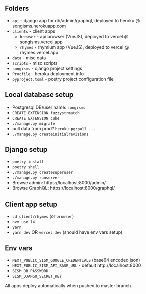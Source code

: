 ## Folders
* `api` - django app for db/admin/graphql, deployed to heroku @ songisms.herokuapp.com
* `clients` - client apps
  * `browser` - api browser (VueJS), deployed to vercel @ songisms.vercel.app
  * `rhymes` - rhymium app (VueJS), deployed to vercel @ rhymes.vercel.app
* `data` - misc data
* `scripts` - misc scripts
* `songisms` - django project settings
* `Procfile` - heroku deployment info
* `pyproject.toml` - poetry project configuration file

## Local database setup
* Postgresql DB/user name: `songisms`
* `CREATE EXTENSION fuzzystrmatch`
* `CREATE EXTENSION cube`
* `./manage.py migrate`
* pull data from prod? `heroku pg:pull ...`
* `./manage.py createinitialrevisions`

## Django setup
* `poetry install`
* `poetry shell`
* `./manage.py createsuperuser`
* `./manage.py runserver`
* Browse admin: https://localhost:8000/admin/
* Browse GraphQL: https://localhost:8000/graphql/

## Client app setup
* `cd client/rhymes` (or `browser`)
* `nvm use 14`
* `yarn`
* `yarn dev` OR `vercel dev` (should have env vars setup)

## Env vars
* `NEXT_PUBLIC_SISM_GOOGLE_CREDENTIALS` (base64 encoded json)
* `NEXT_PUBLIC_SISM_API_BASE_URL` - default http://localhost:8000
* `SISM_DB_PASSWORD`
* `SISM_DJANGO_SECRET_KEY`

All apps deploy automatically when pushed to master branch.

